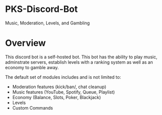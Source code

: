 # PKS-Discord-Bot
  
Music, Moderation, Levels, and Gambling

# Overview
This discord bot is a self-hosted bot. This bot has the ability to play music, adminstrate servers, establish levels with a ranking system as well as an economy to gamble away. 

The default set of modules includes and is not limited to:
* Moderation features (kick/ban/, chat cleanup)
* Music features (YouTube, Spotify, Queue, Playlist)
* Economy (Balance, Slots, Poker, Blackjack)
* Levels
* Custom Commands 

